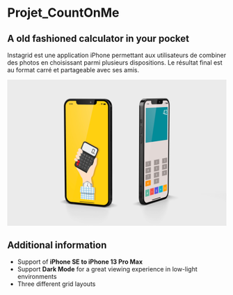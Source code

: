 # Projet_CountOnMe
## A old fashioned calculator in your pocket
Instagrid est une application iPhone permettant aux utilisateurs de combiner des photos en choisissant parmi plusieurs dispositions. Le résultat final est au format carré et partageable avec ses amis.

![](./screenshotReadmeMD.jpeg)

## Additional information
- Support of **iPhone SE to iPhone 13 Pro Max**
- Support **Dark Mode** for a great viewing experience in low-light environments
- Three different grid layouts
